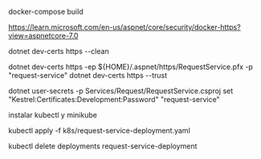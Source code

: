 ﻿docker-compose build

https://learn.microsoft.com/en-us/aspnet/core/security/docker-https?view=aspnetcore-7.0

dotnet dev-certs https --clean

dotnet dev-certs https -ep ${HOME}/.aspnet/https/RequestService.pfx -p "request-service"
dotnet dev-certs https --trust

dotnet user-secrets -p Services/Request/RequestService.csproj set "Kestrel:Certificates:Development:Password" "request-service"

instalar kubectl y minikube

kubectl apply -f k8s/request-service-deployment.yaml

kubectl delete deployments request-service-deployment